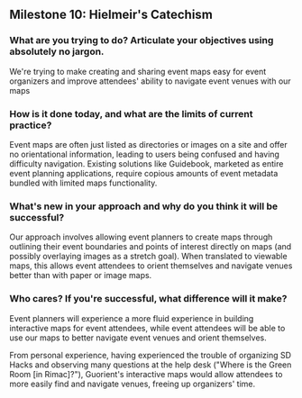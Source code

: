 ## Milestone 10: Hielmeir's Catechism

### What are you trying to do? Articulate your objectives using absolutely no jargon.

We're trying to make creating and sharing event maps easy for event organizers and improve attendees' ability to navigate event venues with our maps

### How is it done today, and what are the limits of current practice?

Event maps are often just listed as directories or images on a site and offer no orientational information, leading to users being confused and having difficulty navigation. Existing solutions like Guidebook, marketed as entire event planning applications, require copious amounts of event metadata bundled with limited maps functionality.

### What's new in your approach and why do you think it will be successful?

Our approach involves allowing event planners to create maps through outlining their event boundaries and points of interest directly on maps (and possibly overlaying images as a stretch goal). When translated to viewable maps, this allows event attendees to orient themselves and navigate venues better than with paper or image maps.

### Who cares? If you're successful, what difference will it make?

Event planners will experience a more fluid experience in building interactive maps for event attendees, while event attendees will be able to use our maps to better navigate event venues and orient themselves.

From personal experience, having experienced the trouble of organizing SD Hacks and observing many questions at the help desk ("Where is the Green Room [in Rimac]?"), Guorient's interactive maps would allow attendees to more easily find and navigate venues, freeing up organizers' time.

